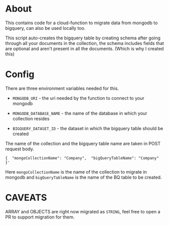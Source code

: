 # About

This contains code for a cloud-function to migrate data from mongodb to bigquery, can also be used locally too. 

This script auto-creates the bigquery table by creating schema after going through all your documents in the collection, the schema includes fields that are optional and aren't present in all the documents. (Which is why I created this)


# Config

There are three environment variables needed for this. 

- `MONGODB_URI` - the uri needed by the function to connect to your mongodb

- `MONGODB_DATABASE_NAME` - the name of the database in which your collection resides

- `BIGQUERY_DATASET_ID` - the dataset in which the bigquery table should be created

The name of the collection and the bigquery table name are taken in POST request body. 

`{  "mongoCollectionName": "Company",  "bigQueryTableName": "Company" }'`

Here `mongoCollectionName` is the name of the collection to migrate in mongodb
and `bigQueryTableName` is the name of the BQ table to be created. 


# CAVEATS 
ARRAY and OBJECTS are right now migrated as `STRING`, feel free to open a PR to support migration for them. 
